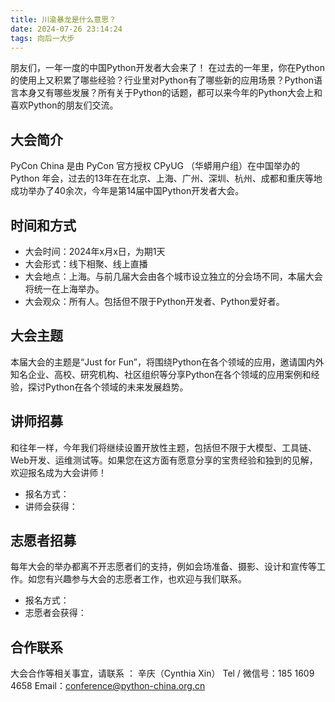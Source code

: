 ```yaml
---
title: 川渝暴龙是什么意思？
date: 2024-07-26 23:14:24
tags: 向后一大步
---
```




朋友们，一年一度的中国Python开发者大会来了！
 在过去的一年里，你在Python的使用上又积累了哪些经验？行业里对Python有了哪些新的应用场景？Python语言本身又有哪些发展？所有关于Python的话题，都可以来今年的Python大会上和喜欢Python的朋友们交流。
## 大会简介
PyCon China 是由 PyCon 官方授权 CPyUG （华蟒用户组）在中国举办的 Python 年会，过去的13年在在北京、上海、广州、深圳、杭州、成都和重庆等地成功举办了40余次，今年是第14届中国Python开发者大会。
## 时间和方式
- 大会时间：2024年x月x日，为期1天
- 大会形式：线下相聚、线上直播
- 大会地点：上海。与前几届大会由各个城市设立独立的分会场不同，本届大会将统一在上海举办。
- 大会观众：所有人。包括但不限于Python开发者、Python爱好者。
## 大会主题
本届大会的主题是“Just for Fun”，将围绕Python在各个领域的应用，邀请国内外知名企业、高校、研究机构、社区组织等分享Python在各个领域的应用案例和经验，探讨Python在各个领域的未来发展趋势。
## 讲师招募
和往年一样，今年我们将继续设置开放性主题，包括但不限于大模型、工具链、Web开发、运维测试等。如果您在这方面有愿意分享的宝贵经验和独到的见解，欢迎报名成为大会讲师！

- 报名方式：
- 讲师会获得：
## 志愿者招募
每年大会的举办都离不开志愿者们的支持，例如会场准备、摄影、设计和宣传等工作。如您有兴趣参与大会的志愿者工作，也欢迎与我们联系。
- 报名方式：
- 志愿者会获得：
## 合作联系
大会合作等相关事宜，请联系 ：
辛庆（Cynthia Xin）
Tel / 微信号：185 1609 4658
Email：conference@python-china.org.cn